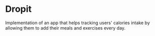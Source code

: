 # Dropit

Implementation of an app that helps tracking users' calories intake by allowing them to add their meals and exercises every day.
